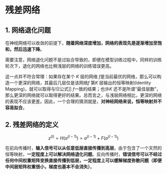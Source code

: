 # 残差网络

## 1. 网络退化问题

在神经网络可以收敛的前提下，**随着网络深度增加，网络的表现先是逐渐增加至饱和，然后迅速下降**。

需要注意，网络退化问题不是过拟合导致的，即便在模型训练过程中，同样的训练轮次下，退化的网络也比稍浅层的网络的训练错误更高。

这一点并不符合常理：如果存在某个 $K$ 层的网络 $f$是当前最优的网络，那么可以构造一个更深的网络，其最后几层仅是该网络$f$ 第$K$ 层输出的恒等映射(Identity Mapping)，就可以取得与![[公式]] $f$一致的结果；也许$K$ 还不是所谓“最佳层数”，那么更深的网络就可以取得更好的结果。总而言之，与浅层网络相比，更深的网络的表现不应该更差。因此，一个合理的猜测就是，**对神经网络来说，恒等映射并不容易拟合**。

## 2. 残差网络的定义

$$
z^{(l)}=H(a^{(l-1)})=a^{(l-1)}+F(a^{(l-1)})
$$

在前向传播时，**输入信号可以从任意低层直接传播到高层**。由于包含了一个天然的恒等映射，**一定程度上可以解决网络退化问题**。反向传播时，**错误信号可以不经过任何中间权重矩阵变换直接传播到低层，一定程度上可以缓解梯度弥散问题（即便中间层矩阵权重很小，梯度也基本不会消失）**。



